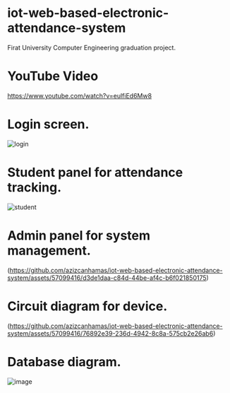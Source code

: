 # iot-web-based-electronic-attendance-system
Firat University Computer Engineering graduation project. 

# YouTube Video
https://www.youtube.com/watch?v=eulfiEd6Mw8

# Login screen.
![login](https://github.com/azizcanhamas/iot-web-based-electronic-attendance-system/assets/57099416/45c94dfc-ecb4-4d88-a0c6-0e85fc8206fb)


# Student panel for attendance tracking.
![student](https://github.com/azizcanhamas/iot-web-based-electronic-attendance-system/assets/57099416/ad21a64f-ebdb-4373-9989-1cf4ce2a2b77)


# Admin panel for system management.
(https://github.com/azizcanhamas/iot-web-based-electronic-attendance-system/assets/57099416/d3de1daa-c84d-44be-af4c-b6f021850175)

# Circuit diagram for device.
(https://github.com/azizcanhamas/iot-web-based-electronic-attendance-system/assets/57099416/76892e39-236d-4942-8c8a-575cb2e26ab6)

# Database diagram.
![image](https://github.com/azizcanhamas/iot-web-based-electronic-attendance-system/assets/57099416/673ca9b6-496f-405c-8397-eef3ce5b60a3)
